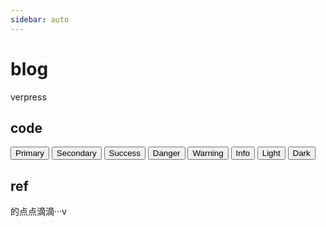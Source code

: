 ```yaml
---
sidebar: auto
---
```


# blog

<!-- markdownlint-disable MD033 -->

verpress

## code

<link href="https://cdn.bootcss.com/bootstrap/4.1.1/css/bootstrap.css" rel="stylesheet">

<button type="button" class="btn btn-outline-primary">Primary</button>
<button type="button" class="btn btn-outline-secondary">Secondary</button>
<button type="button" class="btn btn-outline-success">Success</button>
<button type="button" class="btn btn-outline-danger">Danger</button>
<button type="button" class="btn btn-outline-warning">Warning</button>
<button type="button" class="btn btn-outline-info">Info</button>
<button type="button" class="btn btn-outline-light">Light</button>
<button type="button" class="btn btn-outline-dark">Dark</button>

## ref

的点点滴滴···v
